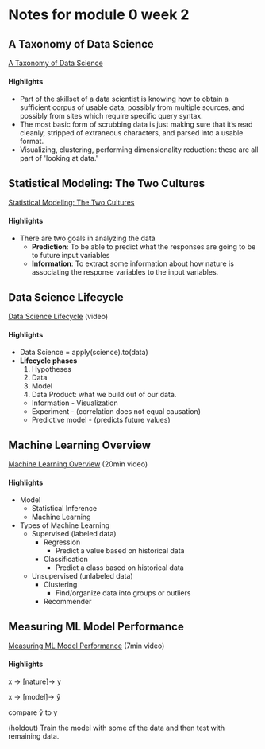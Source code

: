 # Notes for module 0 week 2


## A Taxonomy of Data Science
[A Taxonomy of Data Science](http://www.dataists.com/2010/09/a-taxonomy-of-data-science/)
#### Highlights
* Part of the skillset of a data scientist is knowing how to obtain a sufficient corpus of usable data, possibly from multiple sources, and possibly from sites which require specific query syntax.
* The most basic form of scrubbing data is just making sure that it’s read cleanly, stripped of extraneous characters, and parsed into a usable format.
* Visualizing, clustering, performing dimensionality reduction: these are all part of 'looking at data.'


## Statistical Modeling: The Two Cultures
[Statistical Modeling: The Two Cultures](https://projecteuclid.org/euclid.ss/1009213726)
#### Highlights
* There are two goals in analyzing the data
  * **Prediction**: To be able to predict what the responses
are going to be to future input variables
  * **Information**: To extract some information about
how nature is associating the response variables
to the input variables.


## Data Science Lifecycle
[Data Science Lifecycle](https://www.youtube.com/watch?v=ZvQn2nWyOqc) (video)

#### Highlights
* Data Science = apply(science).to(data)
* **Lifecycle phases**
  1. Hypotheses
  2. Data
  3. Model
  4. Data Product: what we build out of our data.
    * Information - Visualization
    * Experiment - (correlation does not equal causation)
    * Predictive model - (predicts future values)

## Machine Learning Overview
[Machine Learning Overview](https://www.youtube.com/watch?v=66KsK5gBQYg) (20min video)

#### Highlights

* Model
  * Statistical Inference
  * Machine Learning
* Types of Machine Learning
  * Supervised (labeled data)
    * Regression
      * Predict a value based on historical data
    * Classification
      * Predict a class based on historical data
  * Unsupervised (unlabeled data)
    * Clustering
      * Find/organize data into groups or outliers
    * Recommender

## Measuring ML Model Performance
[Measuring ML Model Performance](https://www.youtube.com/watch?v=T0pFC4qs_4I) (7min video)
#### Highlights
x -> [nature]-> y

x -> [model]->  ŷ

compare ŷ to y

(holdout) Train the model with some of the data and then test with remaining data.
